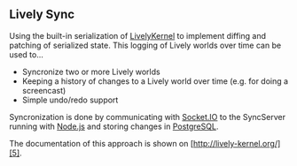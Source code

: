 Lively Sync
-----------

Using the built-in serialization of [LivelyKernel][1] to implement diffing and
patching of serialized state. This logging of Lively worlds over time can be
used to...

  * Syncronize two or more Lively worlds
  * Keeping a history of changes to a Lively world over time
    (e.g. for doing a screencast)
  * Simple undo/redo support

Syncronization is done by communicating with [Socket.IO][2] to the SyncServer
running with [Node.js][3] and storing changes in [PostgreSQL][4].

The documentation of this approach is shown on [http://lively-kernel.org/][5].

[1]: http://github.com/LivelyKernel/LivelyKernel
[2]: http://socket.io/
[3]: http://nodejs.org/
[4]: http://www.postgresql.org/
[5]: http://lively-kernel.org/repository/webwerkstatt/documentation/Sync.xhtml
